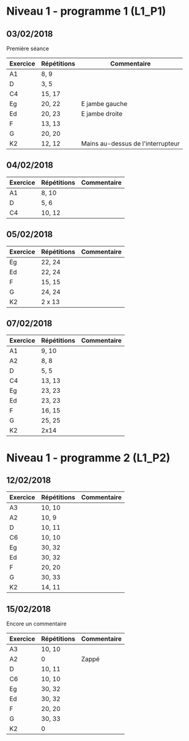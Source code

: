 # Niveau 1 - programme 1 (L1_P1)

## 03/02/2018

Première séance

|Exercice|Répétitions|Commentaire|
|---|---|---|
|A1|8, 9| |
|D|3, 5| |
|C4|15, 17| |
|Eg|20, 22|E jambe gauche|
|Ed|20, 23|E jambe droite|
|F|13, 13| |
|G|20, 20| |
|K2|12, 12|Mains au-dessus de l'interrupteur|

## 04/02/2018

|Exercice|Répétitions|Commentaire|
|---|---|---|
|A1|8, 10| |
|D|5, 6| |
|C4|10, 12| |

## 05/02/2018

|Exercice|Répétitions|Commentaire|
|---|---|---|
|Eg|22, 24| |
|Ed|22, 24| |
|F|15, 15| |
|G|24, 24| |
|K2|2 x 13| |

## 07/02/2018

|Exercice|Répétitions|Commentaire|
|---|---|---|
|A1|9, 10| |
|A2|8, 8| |
|D|5, 5| |
|C4|13, 13| |
|Eg|23, 23| |
|Ed|23, 23| |
|F|16, 15| |
|G|25, 25| |
|K2|2x14| |

# Niveau 1 - programme 2 (L1_P2)

## 12/02/2018

|Exercice|Répétitions|Commentaire|
|---|---|---|
|A3|10, 10| |
|A2|10, 9| |
|D|10, 11| |
|C6|10, 10| |
|Eg|30, 32| |
|Ed|30, 32| |
|F|20, 20| |
|G|30, 33| |
|K2|14, 11| |

## 15/02/2018

Encore un commentaire

|Exercice|Répétitions|Commentaire|
|---|---|---|
|A3|10, 10| |
|A2|0|Zappé|
|D|10, 11| |
|C6|10, 10| |
|Eg|30, 32| |
|Ed|30, 32| |
|F|20, 20| |
|G|30, 33| |
|K2|0| |

